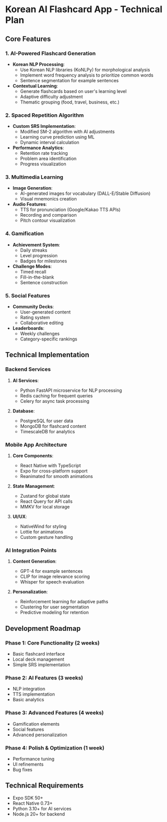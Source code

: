 # Korean AI Flashcard App - Technical Plan

## Core Features

### 1. AI-Powered Flashcard Generation
- **Korean NLP Processing**: 
  - Use Korean NLP libraries (KoNLPy) for morphological analysis
  - Implement word frequency analysis to prioritize common words
  - Sentence segmentation for example sentences
- **Contextual Learning**:
  - Generate flashcards based on user's learning level
  - Adaptive difficulty adjustment
  - Thematic grouping (food, travel, business, etc.)

### 2. Spaced Repetition Algorithm
- **Custom SRS Implementation**:
  - Modified SM-2 algorithm with AI adjustments
  - Learning curve prediction using ML
  - Dynamic interval calculation
- **Performance Analytics**:
  - Retention rate tracking
  - Problem area identification
  - Progress visualization

### 3. Multimedia Learning
- **Image Generation**:
  - AI-generated images for vocabulary (DALL-E/Stable Diffusion)
  - Visual mnemonics creation
- **Audio Features**:
  - TTS for pronunciation (Google/Kakao TTS APIs)
  - Recording and comparison
  - Pitch contour visualization

### 4. Gamification
- **Achievement System**:
  - Daily streaks
  - Level progression
  - Badges for milestones
- **Challenge Modes**:
  - Timed recall
  - Fill-in-the-blank
  - Sentence construction

### 5. Social Features
- **Community Decks**:
  - User-generated content
  - Rating system
  - Collaborative editing
- **Leaderboards**:
  - Weekly challenges
  - Category-specific rankings

## Technical Implementation

### Backend Services
1. **AI Services**:
   - Python FastAPI microservice for NLP processing
   - Redis caching for frequent queries
   - Celery for async task processing

2. **Database**:
   - PostgreSQL for user data
   - MongoDB for flashcard content
   - TimescaleDB for analytics

### Mobile App Architecture
1. **Core Components**:
   - React Native with TypeScript
   - Expo for cross-platform support
   - Reanimated for smooth animations

2. **State Management**:
   - Zustand for global state
   - React Query for API calls
   - MMKV for local storage

3. **UI/UX**:
   - NativeWind for styling
   - Lottie for animations
   - Custom gesture handling

### AI Integration Points
1. **Content Generation**:
   - GPT-4 for example sentences
   - CLIP for image relevance scoring
   - Whisper for speech evaluation

2. **Personalization**:
   - Reinforcement learning for adaptive paths
   - Clustering for user segmentation
   - Predictive modeling for retention

## Development Roadmap

### Phase 1: Core Functionality (2 weeks)
- Basic flashcard interface
- Local deck management
- Simple SRS implementation

### Phase 2: AI Features (3 weeks)
- NLP integration
- TTS implementation
- Basic analytics

### Phase 3: Advanced Features (4 weeks)
- Gamification elements
- Social features
- Advanced personalization

### Phase 4: Polish & Optimization (1 week)
- Performance tuning
- UI refinements
- Bug fixes

## Technical Requirements
- Expo SDK 50+
- React Native 0.73+
- Python 3.10+ for AI services
- Node.js 20+ for backend